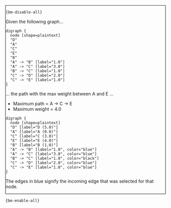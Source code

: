 <div style="border:1px solid black;">

`{bm-disable-all}`

Given the following graph...

````{dot}
digraph {
  node [shape=plaintext]
  "D"
  "A"
  "C"
  "E"
  "B"
  "A" -> "B" [label="1.0"]
  "A" -> "C" [label="3.0"]
  "B" -> "C" [label="1.0"]
  "C" -> "D" [label="2.0"]
  "C" -> "E" [label="1.0"]
}
````

... the path with the max weight between A and E ...

 * Maximum path = A -> C -> E
 * Maximum weight = 4.0

````{dot}
digraph {
  node [shape=plaintext]
  "D" [label="D (5.0)"]
  "A" [label="A (0.0)"]
  "C" [label="C (3.0)"]
  "E" [label="E (4.0)"]
  "B" [label="B (1.0)"]
  "A" -> "B" [label="1.0", color="blue"]
  "A" -> "C" [label="3.0", color="blue"]
  "B" -> "C" [label="1.0", color="black"]
  "C" -> "D" [label="2.0", color="blue"]
  "C" -> "E" [label="1.0", color="blue"]
}
````

The edges in blue signify the incoming edge that was selected for that node.

</div>

`{bm-enable-all}`

